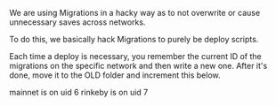 We are using Migrations in a hacky way as to not overwrite or cause unnecessary saves across networks.

To do this, we basically hack Migrations to purely be deploy scripts.

Each time a deploy is necessary, you remember the current ID of the migrations on the specific network and then write a new one. After it's done, move it to the OLD folder and increment this below.

mainnet is on uid 6
rinkeby is on uid 7
